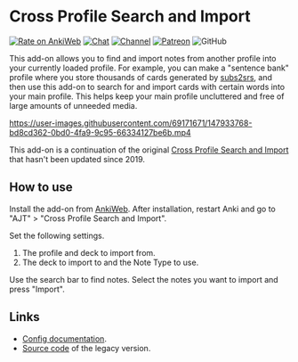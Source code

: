 # Cross Profile Search and Import

[![Rate on AnkiWeb](https://glutanimate.com/logos/ankiweb-rate.svg)](https://ankiweb.net/shared/info/1772763629)
[![Chat](https://img.shields.io/badge/chat-join-green)](https://tatsumoto-ren.github.io/blog/join-our-community.html)
[![Channel](https://shields.io/badge/channel-subscribe-blue?logo=telegram&color=3faee8)](https://t.me/ajatt_tools)
[![Patreon](https://img.shields.io/badge/patreon-support-orange)](https://www.patreon.com/bePatron?u=43555128)
![GitHub](https://img.shields.io/github/license/Ajatt-Tools/cropro)

This add-on allows you to find and import notes from another profile into your currently loaded profile.
For example, you can make a "sentence bank" profile where you store thousands of cards generated by
[subs2srs](https://aur.archlinux.org/packages/?K=subs2srs),
and then use this add-on to search for and import cards with certain words into your main profile.
This helps keep your main profile uncluttered and free of large amounts of unneeded media.

https://user-images.githubusercontent.com/69171671/147933768-bd8cd362-0bd0-4fa9-9c95-66334127be6b.mp4

This add-on is a continuation of the original
[Cross Profile Search and Import](https://ankiweb.net/shared/info/310394744)
that hasn't been updated since 2019.

## How to use

Install the add-on from [AnkiWeb](https://ankiweb.net/shared/info/1772763629).
After installation, restart Anki and go to "AJT" > "Cross Profile Search and Import".

Set the following settings.

1) The profile and deck to import from.
3) The deck to import to and the Note Type to use.

Use the search bar to find notes.
Select the notes you want to import and press "Import".

## Links

* [Config documentation](config.md).
* [Source code](https://github.com/rsimmons/anki-cropro) of the legacy version.
